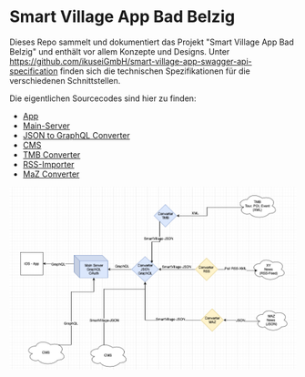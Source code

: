 # Smart Village App Bad Belzig

Dieses Repo sammelt und dokumentiert das Projekt "Smart Village App Bad Belzig" und enthält vor allem Konzepte und Designs. Unter https://github.com/ikuseiGmbH/smart-village-app-swagger-api-specification finden sich die technischen Spezifikationen für die verschiedenen Schnittstellen.

Die eigentlichen Sourcecodes sind hier zu finden: 
- [App](https://github.com/ikuseiGmbH/smart-village-app-app)
- [Main-Server](https://github.com/ikuseiGmbH/smart-village-app-mainserver)
- [JSON to GraphQL Converter](https://github.com/ikuseiGmbH/smart-village-app-converter-json2graphql)
- [CMS](https://github.com/ikuseiGmbH/smart-village-api-cms)
- [TMB Converter](https://github.com/ikuseiGmbH/smart-village-app-converter-xml2json)
- [RSS-Importer](https://github.com/ikuseiGmbH/smart-village-app-rss-importer)
- [MaZ Converter](https://github.com/ikuseiGmbH/smart-village-app-maz-converter)

![Services](image.png)
